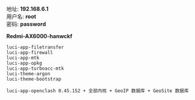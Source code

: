 地址: **192.168.6.1**<br>
用户名: **root**<br>
密码: **password**

**Redmi-AX6000-hanwckf**
```
luci-app-filetransfer
luci-app-firewall
luci-app-mtk
luci-app-opkg
luci-app-turboacc-mtk
luci-theme-argon
luci-theme-bootstrap

luci-app-openclash 0.45.152 + 全部内核 + GeoIP 数据库 + GeoSite 数据库
```
